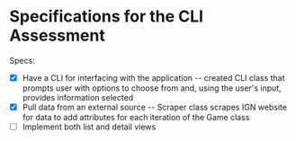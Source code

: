 # Specifications for the CLI Assessment

Specs:
- [x] Have a CLI for interfacing with the application -- created CLI class that prompts user with options to choose from and, using the user's input, provides information selected
- [X] Pull data from an external source -- Scraper class scrapes IGN website for data to add attributes for each iteration of the Game class
- [ ] Implement both list and detail views
